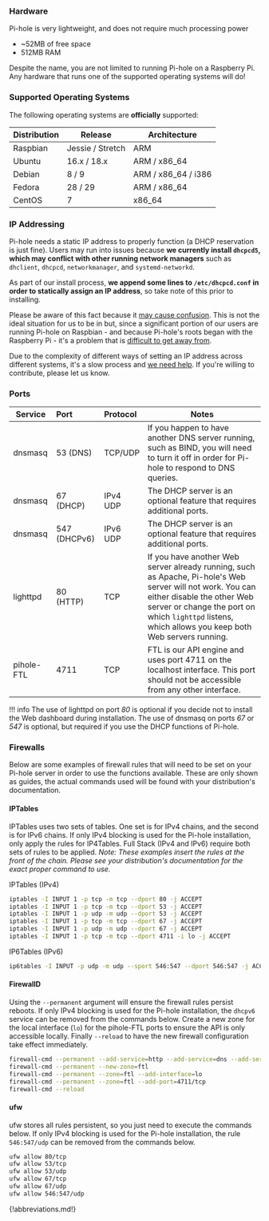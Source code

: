 ### Hardware
Pi-hole is very lightweight, and does not require much processing power

- ~52MB of free space
- 512MB RAM

Despite the name, you are not limited to running Pi-hole on a Raspberry Pi.
Any hardware that runs one of the supported operating systems will do!

### Supported Operating Systems

The following operating systems are **officially** supported:

| Distribution | Release          | Architecture        |
| ------------ | ---------------- | ------------------- |
| Raspbian     | Jessie / Stretch | ARM                 |
| Ubuntu       | 16.x / 18.x      | ARM / x86_64        |
| Debian       | 8 / 9            | ARM / x86_64 / i386 |
| Fedora       | 28 / 29          | ARM / x86_64        |
| CentOS       | 7                | x86_64              |

### IP Addressing

Pi-hole needs a static IP address to properly function (a DHCP reservation is just fine).  Users may run into issues because **we currently install `dhcpcd5`, which may conflict with other running network managers** such as `dhclient`, `dhcpcd`, `networkmanager`, and `systemd-networkd`.

As part of our install process, **we append some lines to `/etc/dhcpcd.conf` in order to statically assign an IP address**, so take note of this prior to installing.

Please be aware of this fact because it [may cause confusion](https://github.com/pi-hole/pi-hole/issues/1713#issue-260746084).  This is not the ideal situation for us to be in but, since a significant portion of our users are running Pi-hole on Raspbian - and because Pi-hole's roots began with the Raspberry Pi - it's a problem that is [difficult to get away from](https://github.com/pi-hole/pi-hole/issues/1713#issuecomment-332317532).

Due to the complexity of different ways of setting an IP address across different systems, it's a slow process and [we need help](https://github.com/pi-hole/pi-hole/issues/629).  If you're willing to contribute, please let us know.

### Ports

| Service             | Port         | Protocol | Notes               |
| --------------------|:-------------|:---------| --------------------|
| dnsmasq             | 53  (DNS)    | TCP/UDP  | If you happen to have another DNS server running, such as BIND, you will need to turn it off in order for Pi-hole to respond to DNS queries. |
| dnsmasq             | 67  (DHCP)   | IPv4 UDP | The DHCP server is an optional feature that requires additional ports. |
| dnsmasq             | 547 (DHCPv6) | IPv6 UDP | The DHCP server is an optional feature that requires additional ports. |
| lighttpd            | 80  (HTTP)   | TCP      | If you have another Web server already running, such as Apache, Pi-hole's Web server will not work.  You can either disable the other Web server or change the port on which `lighttpd` listens, which allows you keep both Web servers running. |
| pihole-FTL          | 4711    | TCP      | FTL is our API engine and uses port 4711 on the localhost interface.  This port should not be accessible from any other interface.|

!!! info
    The use of lighttpd on port _80_ is optional if you decide not to install the Web dashboard during installation.
    The use of dnsmasq on ports _67_ or _547_ is optional, but required if you use the DHCP functions of Pi-hole.

### Firewalls

Below are some examples of firewall rules that will need to be set on your Pi-hole server in order to use the functions available. These are only shown as guides, the actual commands used will be found with your distribution's documentation.

#### IPTables

IPTables uses two sets of tables. One set is for IPv4 chains, and the second is for IPv6 chains. If only IPv4 blocking is used for the Pi-hole installation, only apply the rules for IP4Tables. Full Stack (IPv4 and IPv6) require both sets of rules to be applied. *Note: These examples insert the rules at the front of the chain. Please see your distribution's documentation for the exact proper command to use.*

IPTables (IPv4)

```bash
iptables -I INPUT 1 -p tcp -m tcp --dport 80 -j ACCEPT
iptables -I INPUT 1 -p tcp -m tcp --dport 53 -j ACCEPT
iptables -I INPUT 1 -p udp -m udp --dport 53 -j ACCEPT
iptables -I INPUT 1 -p tcp -m tcp --dport 67 -j ACCEPT
iptables -I INPUT 1 -p udp -m udp --dport 67 -j ACCEPT
iptables -I INPUT 1 -p tcp -m tcp --dport 4711 -i lo -j ACCEPT
```
IP6Tables (IPv6)

```bash
ip6tables -I INPUT -p udp -m udp --sport 546:547 --dport 546:547 -j ACCEPT
```
#### FirewallD

Using the `--permanent` argument will ensure the firewall rules persist reboots. If only IPv4 blocking is used for the Pi-hole installation, the `dhcpv6` service can be removed from the commands below. Create a new zone for the local interface (`lo`) for the pihole-FTL ports to ensure the API is only accessible locally. Finally `--reload` to have the new firewall configuration take effect immediately.

```bash
firewall-cmd --permanent --add-service=http --add-service=dns --add-service=dhcp --add-service=dhcpv6
firewall-cmd --permanent --new-zone=ftl
firewall-cmd --permanent --zone=ftl --add-interface=lo
firewall-cmd --permanent --zone=ftl --add-port=4711/tcp
firewall-cmd --reload
```

#### ufw

ufw stores all rules persistent, so you just need to execute the commands below. If only IPv4 blocking is used for the Pi-hole installation, the rule `546:547/udp` can be removed from the commands below.

```bash
ufw allow 80/tcp
ufw allow 53/tcp
ufw allow 53/udp
ufw allow 67/tcp
ufw allow 67/udp
ufw allow 546:547/udp
```
{!abbreviations.md!}
